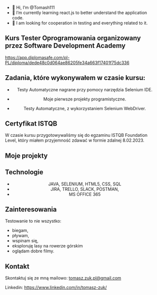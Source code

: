 - 👋 Hi, I’m @Tomash111
- 🌱 I’m currently learning react.js to better understand the application code.
- 💞️ I am looking for cooperation in testing and everything related to it.

<!---
Tomash111/Tomash111 is a ✨ special ✨ repository because its `README.md` (this file) appears on your GitHub profile.
You can click the Preview link to take a look at your changes.
--->

## Kurs Tester Oprogramowania organizowany przez Software Development Academy
https://app.diplomasafe.com/pl-PL/diploma/dede48c0d064ae86205fe34a663f17401f75dc336

## Zadania, które wykonywałem w czasie kursu:
<center>
  
* Testy Automatyczne nagrane przy pomocy narzędzia Selenium IDE.

* Moje pierwsze projekty programistyczne.

* Testy Automatyczne, z wykorzystaniem Selenium WebDriver.

</center>

## Certyfikat ISTQB
W czasie kursu przygotowywaliśmy się do egzaminu ISTQB Foundation Level, który miałem przyjemność zdawać w formie zdalnej 8.02.2023.

## Moje projekty



## Technologie
<center>

* JAVA, SELENIUM, HTML5, CSS, SQL
* JIRA, TRELLO, SLACK, POSTMAN,
* MS OFFICE 365

</center>

## Zainteresowania
Testowanie to nie wszystko:
* biegam,
* pływam,
* wspinam się,
* eksploruję lasy na rowerze górskim
* oglądam dobre filmy.

## Kontakt

Skontaktuj się ze mną mailowo: tomasz.zuk.pl@gmail.com

Linkedin: https://www.linkedin.com/in/tomasz-zuk/


